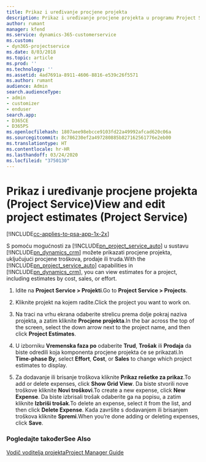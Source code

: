 ```yaml
---
title: Prikaz i uređivanje procjene projekta
description: Prikaz i uređivanje procjene projekta u programu Project Service
author: rumant
manager: kfend
ms.service: dynamics-365-customerservice
ms.custom:
- dyn365-projectservice
ms.date: 8/03/2018
ms.topic: article
ms.prod: ''
ms.technology: ''
ms.assetid: 4ad7691a-8911-4606-8816-e539c26f5571
ms.author: rumant
audience: Admin
search.audienceType:
- admin
- customizer
- enduser
search.app:
- D365CE
- D365PS
ms.openlocfilehash: 1807aee98ebcce9103fd22a49992afcad620c06a
ms.sourcegitcommit: 8c786230ef2a497280885b827162561776e2eb00
ms.translationtype: HT
ms.contentlocale: hr-HR
ms.lasthandoff: 03/24/2020
ms.locfileid: "3750130"
---
```

# <a name="view-and-edit-project-estimates-project-service"></a><span data-ttu-id="86655-103">Prikaz i uređivanje procjene projekta (Project Service)</span><span class="sxs-lookup"><span data-stu-id="86655-103">View and edit project estimates (Project Service)</span></span>

[!INCLUDE[cc-applies-to-psa-app-1x-2x](../includes/cc-applies-to-psa-app-1x-2x.md)]

<span data-ttu-id="86655-104">S pomoću mogućnosti za [!INCLUDE[pn_project_service_auto](../includes/pn-project-service-auto.md)] u sustavu [!INCLUDE[pn_dynamics_crm](../includes/pn-dynamics-crm.md)] možete prikazati procjene projekta, uključujući procjene troškova, prodaje ili truda.</span><span class="sxs-lookup"><span data-stu-id="86655-104">With the [!INCLUDE[pn_project_service_auto](../includes/pn-project-service-auto.md)] capabilities in [!INCLUDE[pn_dynamics_crm](../includes/pn-dynamics-crm.md)], you can view estimates for a project, including estimates by cost, sales, or effort.</span></span>  
  
1.  <span data-ttu-id="86655-105">Idite na **Project Service > Projekti**.</span><span class="sxs-lookup"><span data-stu-id="86655-105">Go to **Project Service > Projects**.</span></span>  
  
2.  <span data-ttu-id="86655-106">Kliknite projekt na kojem radite.</span><span class="sxs-lookup"><span data-stu-id="86655-106">Click the project you want to work on.</span></span>  
  
3.  <span data-ttu-id="86655-107">Na traci na vrhu ekrana odaberite strelicu prema dolje pokraj naziva projekta, a zatim kliknite **Procjene projekta**.</span><span class="sxs-lookup"><span data-stu-id="86655-107">In the bar across the top of the screen, select the down arrow next to the project name, and then click **Project Estimates**.</span></span>  
  
4.  <span data-ttu-id="86655-108">U izborniku **Vremenska faza po** odaberite **Trud**, **Trošak** ili **Prodaja** da biste odredili koja komponenta procjene projekta će se prikazati.</span><span class="sxs-lookup"><span data-stu-id="86655-108">In **Time-phase By**, select **Effort**, **Cost**, or **Sales** to change which project estimates to display.</span></span>  
  
5.  <span data-ttu-id="86655-109">Za dodavanje ili brisanje troškova kliknite **Prikaz rešetke za prikaz**.</span><span class="sxs-lookup"><span data-stu-id="86655-109">To add or delete expenses, click **Show Grid View**.</span></span> <span data-ttu-id="86655-110">Da biste stvorili nove troškove kliknite **Novi troškovi**.</span><span class="sxs-lookup"><span data-stu-id="86655-110">To create a new expense, click **New Expense**.</span></span> <span data-ttu-id="86655-111">Da biste izbrisali trošak odaberite ga na popisu, a zatim kliknite **Izbriši trošak**.</span><span class="sxs-lookup"><span data-stu-id="86655-111">To delete an expense, select it from the list, and then click **Delete Expense**.</span></span> <span data-ttu-id="86655-112">Kada završite s dodavanjem ili brisanjem troškova kliknite **Spremi**.</span><span class="sxs-lookup"><span data-stu-id="86655-112">When you’re done adding or deleting expenses, click **Save**.</span></span>  
  
### <a name="see-also"></a><span data-ttu-id="86655-113">Pogledajte također</span><span class="sxs-lookup"><span data-stu-id="86655-113">See Also</span></span>  
 [<span data-ttu-id="86655-114">Vodič voditelja projekta</span><span class="sxs-lookup"><span data-stu-id="86655-114">Project Manager Guide</span></span>](../project-service/project-manager-guide.md)

